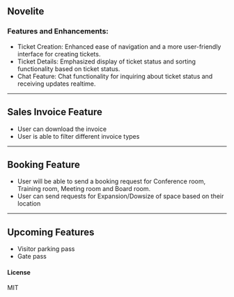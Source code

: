 ## Novelite

### Features and Enhancements:

- Ticket Creation: Enhanced ease of navigation and a more user-friendly interface for creating tickets.
- Ticket Details: Emphasized display of ticket status and sorting functionality based on ticket status.
- Chat Feature: Chat functionality for inquiring about ticket status and receiving updates realtime.
-----------------------------------------------------------------------------------------------------------------------------------------------------
## Sales Invoice Feature 
- User can download the invoice 
- User is able to filter different invoice types
-----------------------------------------------------------------------------------------------------------------------------------------------------
## Booking Feature
- User will be able to send a booking request for Conference room, Training room, Meeting room and Board room.
- User can send requests for Expansion/Dowsize of space based on their location
-----------------------------------------------------------------------------------------------------------------------------------------------------
## Upcoming Features
- Visitor parking pass
- Gate pass

#### License

MIT